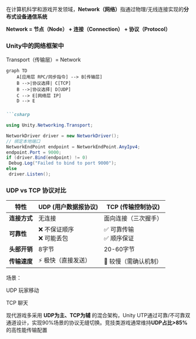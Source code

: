 在计算机科学和游戏开发领域，​**Network（网络）​**​ 指通过物理/无线连接实现的**分布式设备通信系统**

​**Network = 节点（Node） + 连接（Connection） + 协议（Protocol）​**

### Unity中的网络框架中

Transport（传输层）= Network

```mermaid
graph TD
    A[应用层 RPC/同步指令] --> B[传输层]
    B -->|协议选择| C[TCP]
    B -->|协议选择| D[UDP]
    C --> E[网络层 IP]
    D --> E
```

### 

```markdown
```csharp

using Unity.Networking.Transport;

NetworkDriver driver = new NetworkDriver();
// 绑定本地端口
NetworkEndPoint endpoint = NetworkEndPoint.AnyIpv4;
endpoint.Port = 9000;
if (driver.Bind(endpoint) != 0)
 Debug.Log("Failed to bind to port 9000");
else
 driver.Listen();
```

### UDP vs TCP 协议对比

| 特性         | UDP (用户数据报协议)     | TCP (传输控制协议)     |
| ---------- | ----------------- | ---------------- |
| ​**连接方式**​ | 无连接               | 面向连接（三次握手）       |
| ​**可靠性**​  | ❌ 不保证顺序<br>❌ 可能丢包 | ✅ 可靠传输<br>✅ 顺序保证 |
| ​**头部开销**​ | 8字节               | 20-60字节          |
| ​**传输速度**​ | ⚡ 极快（直接发送）        | 🐢 较慢（需确认机制）     |

场景：

UDP 玩家移动 

TCP 聊天 

现代游戏多采用 ​**UDP为主、TCP为辅**​ 的混合架构，Unity UTP通过可靠/不可靠双通道设计，实现90%场景的协议无缝切换。竞技类游戏通常维持 ​**UDP占比>85%​**​ 的高性能传输配置
